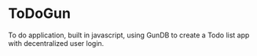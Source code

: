 # ToDoGun
To do application, built in javascript, using GunDB to create a Todo list app with decentralized user login.
